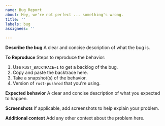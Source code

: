 ```yaml
---
name: Bug Report
about: Hey, we're not perfect ... something's wrong.
title: ''
labels: bug
assignees: ''

---
```


**Describe the bug**
A clear and concise description of what the bug is.

**To Reproduce**
Steps to reproduce the behavior:
1. Use `RUST_BACKTRACE=1` to get a backlog of the bug.
2. Copy and paste the backtrace here.
3. Take a snapshot(s) of the behavior.
4. Version of `rust-pushrod` that you're using.

**Expected behavior**
A clear and concise description of what you expected to happen.

**Screenshots**
If applicable, add screenshots to help explain your problem.

**Additional context**
Add any other context about the problem here.
